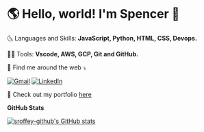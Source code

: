 # 🌎 Hello, world! I'm Spencer 👋
🌜 Languages and Skills: **JavaScript, Python, HTML, CSS, Devops.**


👩‍💻 Tools: **Vscode, AWS, GCP, Git and GitHub.**


💌 Find me around the web ⤵️


[![Gmail](https://img.shields.io/badge/-gmail-%23D14836?style=for-the-badge&logo=Gmail&logoColor=white)](mailto:spencerjack13@gmail.com)
[![LinkedIn](https://img.shields.io/badge/LinkedIn-0077B5?style=for-the-badge&logo=linkedin&logoColor=white)](https://www.linkedin.com/in/spencer-roffey-a7513118a)


🌟 Check out my portfolio [here](https://spencerroffey.com)


**GitHub Stats**


[![sroffey-github's GitHub stats](https://github-readme-stats.vercel.app/api?username=sroffey-github&show_icons=true&theme=radical)](https://github.com/sroffey-github/github-readme-stats)

<!--
**sroffey-github/sroffey-github** is a ✨ _special_ ✨ repository because its `README.md` (this file) appears on your GitHub profile.

Here are some ideas to get you started:

- 🔭 I’m currently working on ...
- 🌱 I’m currently learning ...
- 👯 I’m looking to collaborate on ...
- 🤔 I’m looking for help with ...
- 💬 Ask me about ...
- 📫 How to reach me: ...
- 😄 Pronouns: ...
- ⚡ Fun fact: ...
-->
